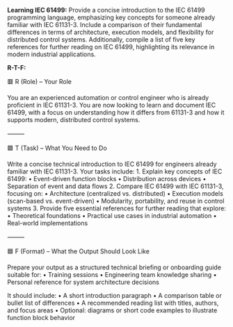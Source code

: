 **Learning IEC 61499:**
Provide a concise introduction to the IEC 61499 programming language, emphasizing key concepts for someone already familiar with IEC 61131-3. Include a comparison of their fundamental differences in terms of architecture, execution models, and flexibility for distributed control systems. Additionally, compile a list of five key references for further reading on IEC 61499, highlighting its relevance in modern industrial applications.

**R-T-F:**

🟥 R (Role) – Your Role

You are an experienced automation or control engineer who is already proficient in IEC 61131-3. You are now looking to learn and document IEC 61499, with a focus on understanding how it differs from 61131-3 and how it supports modern, distributed control systems.

⸻

🟩 T (Task) – What You Need to Do

Write a concise technical introduction to IEC 61499 for engineers already familiar with IEC 61131-3. Your tasks include:
	1.	Explain key concepts of IEC 61499:
	•	Event-driven function blocks
	•	Distribution across devices
	•	Separation of event and data flows
	2.	Compare IEC 61499 with IEC 61131-3, focusing on:
	•	Architecture (centralized vs. distributed)
	•	Execution models (scan-based vs. event-driven)
	•	Modularity, portability, and reuse in control systems
	3.	Provide five essential references for further reading that explore:
	•	Theoretical foundations
	•	Practical use cases in industrial automation
	•	Real-world implementations

⸻

🟦 F (Format) – What the Output Should Look Like

Prepare your output as a structured technical briefing or onboarding guide suitable for:
	•	Training sessions
	•	Engineering team knowledge sharing
	•	Personal reference for system architecture decisions

It should include:
	•	A short introduction paragraph
	•	A comparison table or bullet list of differences
	•	A recommended reading list with titles, authors, and focus areas
	•	Optional: diagrams or short code examples to illustrate function block behavior
